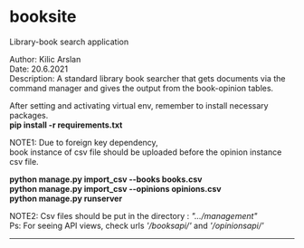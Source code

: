# booksite
Library-book search application

Author: Kilic Arslan <br />
Date:   20.6.2021 <br />
Description:  A standard library book searcher  that gets documents via the 
command manager and gives the output from the book-opinion tables.



After setting and activating virtual env, remember to install necessary packages. <br />
**pip install -r requirements.txt**


NOTE1: Due to foreign key dependency,  
book instance of csv file should be uploaded before the opinion instance csv file.

**python manage.py import_csv --books books.csv** <br />
**python manage.py import_csv --opinions opinions.csv** <br />
**python manage.py runserver**


NOTE2: Csv files should be put in the directory :  *".../management"* <br />
Ps: For seeing API views, check urls  *'/booksapi/'*   and *'/opinionsapi/'*

---------------------------------------------------------------------------
